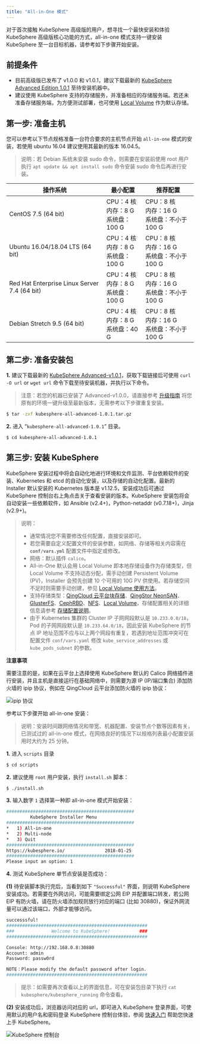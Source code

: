 ```yaml
---
title: "All-in-One 模式"
---
```

对于首次接触 KubeSphere 高级版的用户，想寻找一个最快安装和体验 KubeSphere 高级版核心功能的方式，all-in-one 模式支持一键安装 KubeSphere 至一台目标机器，请参考如下步骤开始安装。

## 前提条件

- 目前高级版已发布了 v1.0.0 和 v1.0.1，建议下载最新的 [KubeSphere Advanced Edition 1.0.1](https://kubesphere.io/download) 至待安装机器中。
- 建议使用 KubeSphere 支持的存储服务，并准备相应的存储服务端。若还未准备存储服务端，为方便测试部署，也可使用 [Local Volume](https://kubernetes.io/docs/concepts/storage/volumes/#local) 作为默认存储。

## 第一步: 准备主机

您可以参考以下节点规格准备一台符合要求的主机节点开始 `all-in-one` 模式的安装，若使用 ubuntu 16.04 建议使用其最新的版本 16.04.5。

> 说明：若 Debian 系统未安装 sudo 命令，则需要在安装前使用 root 用户执行 `apt update && apt install sudo` 命令安装 sudo 命令后再进行安装。

| 操作系统 | 最小配置 | 推荐配置 |
| --- | --- | --- | 
| CentOS 7.5 (64 bit) | CPU：4 核 <br/> 内存：8 G <br/> 系统盘：100 G | CPU：8 核 <br/> 内存：16 G <br/> 系统盘：不小于 100 G |
| Ubuntu 16.04/18.04 LTS (64 bit) | CPU：4 核 <br/> 内存：8 G <br/> 系统盘：100 G | CPU：8 核 <br/> 内存：16 G <br/> 系统盘：不小于 100 G |
|Red Hat Enterprise Linux Server 7.4 (64 bit) | CPU：4 核 <br/> 内存：8 G <br/> 系统盘：100 G | CPU：8 核 <br/> 内存：16 G <br/> 系统盘：不小于 100 G |
|Debian Stretch 9.5 (64 bit)| CPU：4 核 <br/> 内存：8 G <br/> 系统盘：40 G | CPU：8 核 <br/> 内存：16 G <br/> 系统盘：不小于 100 G |



## 第二步: 准备安装包

**1.** 建议下载最新的 [KubeSphere Advanced-v1.0.1](https://kubesphere.io/download)，获取下载链接后可使用 `curl -O url` or `wget url` 命令下载至待安装机器，并执行以下命令。

> 注意：若您的机器已安装了 Advanced-v1.0.0，请直接参考 [升级指南](../upgrade) 将您原有的环境一键升级至最新版本，无需参考以下步骤重复安装。

```bash
$ tar -zxf kubesphere-all-advanced-1.0.1.tar.gz
```

**2.** 进入 “`kubesphere-all-advanced-1.0.1`” 目录。

```bash
$ cd kubesphere-all-advanced-1.0.1
```

## 第三步: 安装 KubeSphere

KubeSphere 安装过程中将会自动化地进行环境和文件监测、平台依赖软件的安装、Kubernetes 和 etcd 的自动化安装，以及存储的自动化配置。最新的Installer 默认安装的 Kubernetes 版本是 v1.12.5，安装成功后可通过 KubeSphere 控制台右上角点击关于查看安装的版本。KubeSphere 安装包将会自动安装一些依赖软件，如 Ansible (v2.4+)，Python-netaddr (v0.7.18+)，Jinja (v2.9+)。

> 说明：
> - 通常情况您不需要修改任何配置，直接安装即可。
> - 若您需要自定义配置文件的安装参数，如网络、存储等相关内容需在 **`conf/vars.yml`** 配置文件中指定或修改。
> - 网络：默认插件 `calico`。
> - All-in-One 默认会用 Local Volume 即本地存储设备作为存储类型，但 Local Volume 不支持动态分配，需手动创建 Persistent Volume (PV)，Installer 会预先创建 10 个可用的 10G PV 供使用。若存储空间不足时则需要手动创建，参见 [Local Volume 使用方法](../../storage/local-volume)。
> - 支持存储类型：[QingCloud 云平台块存储](https://docs.qingcloud.com/product/storage/volume/)、[QingStor NeonSAN](https://docs.qingcloud.com/product/storage/volume/super_high_performance_shared_volume/)、[GlusterFS](https://www.gluster.org/)、[CephRBD](https://ceph.com/)、[NFS](https://kubernetes.io/docs/concepts/storage/volumes/#nfs)、[Local Volume](https://kubernetes.io/docs/concepts/storage/volumes/#local)，存储配置相关的详细信息请参考 [存储配置说明](../storage-configuration)。
> - 由于 Kubernetes 集群的 Cluster IP 子网网段默认是 `10.233.0.0/18`，Pod 的子网网段默认是 `10.233.64.0/18`，因此安装 KubeSphere 的节点 IP 地址范围不应与以上两个网段有重复，若遇到地址范围冲突可在配置文件 `conf/vars.yaml` 修改 `kube_service_addresses` 或 `kube_pods_subnet` 的参数。

**注意事项**

需要注意的是，如果在云平台上选择使用 KubeSphere 默认的 Calico 网络插件进行安装，并且主机是直接运行在基础网络中，则需要为源 IP (IP/端口集合) 添加防火墙的 ipip 协议，例如在 QingCloud 云平台添加防火墙的 ipip 协议：

![ipip 协议](/ipip-protocol.png)

参考以下步骤开始 all-in-one 安装：

> 说明：安装时间跟网络情况和带宽、机器配置、安装节点个数等因素有关，已测试过的 all-in-one 模式，在网络良好的情况下以规格列表最小配置安装用时大约为 25 分钟。

**1.** 进入 `scripts` 目录

```bash
$ cd scripts
```

**2.** 建议使用 `root` 用户安装，执行 `install.sh` 脚本：

```bash
$ ./install.sh
```

**3.** 输入数字 `1` 选择第一种即 all-in-one 模式开始安装：

```bash
################################################
         KubeSphere Installer Menu
################################################
*   1) All-in-one
*   2) Multi-node
*   3) Quit
################################################
https://kubesphere.io/               2018-01-25
################################################
Please input an option: 1

```

**4.** 测试 KubeSphere 单节点安装是否成功：

**(1)** 待安装脚本执行完后，当看到如下 `"Successful"` 界面，则说明 KubeSphere 安装成功。若需要在外网访问，可能需要绑定公网 EIP 并配置端口转发，若公网 EIP 有防火墙，请在防火墙添加规则放行对应的端口 (比如 30880)，保证外网流量可以通过该端口，外部才能够访问。

```bash
successsful!
#####################################################
###              Welcome to KubeSphere!           ###
#####################################################

Console: http://192.168.0.8:30880
Account: admin
Password: passw0rd

NOTE：Please modify the default password after login.
#####################################################
```
> 提示：如需要再次查看以上的界面信息，可在安装包目录下执行 `cat kubesphere/kubesphere_running` 命令查看。

**(2)** 安装成功后，浏览器访问对应的 url，即可进入 KubeSphere 登录界面，可使用默认的用户名和密码登录 KubeSphere 控制台体验，参阅 [快速入门](../../quick-start/quick-start-guide) 帮助您快速上手 KubeSphere。

![KubeSphere 控制台](/kubesphere-console.png)

